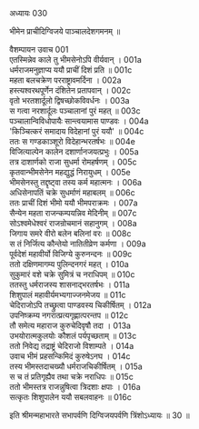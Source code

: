 अध्यायः 030

भीमेन प्राचीदिग्विजये पाञ्चालदेशगमनम् ॥

वैशम्पायन उवाच 	001  
एतस्मिन्नेव काले तु भीमसेनोऽपि वीर्यवान् ।	001a  
धर्मराजमनुज्ञाप्य ययौ प्राचीं दिशं प्रति ॥ 	001c  
महता बलचक्रेण परराष्ट्रावमर्दिना ।	002a  
हस्त्यश्वरथपूर्णेन दंशितेन प्रतापवान् ।	002c  
वृतो भरतशार्दूलो द्विषच्छोकविवर्धनः ।	003a  
स गत्वा नरशार्दूलः पञ्चालानां पुरं महत् ॥	003c  
पञ्चालान्विविधोपायैः सान्त्वयामास पाण्डवः ।	004a  
\'किञ्चित्करं समादाय विदेहानां पुरं ययौ\' ॥	004c  
ततः स गण्डकाञ्शूरो विदेहान्भरतर्षभः ॥	004e  
विजित्याल्पेन कालेन दशार्णानजयत्प्रभुः ।	005a  
तत्र दाशार्णको राजा सुधर्मा रोमहर्षणम् ।	005c  
कृतवान्भीमसेनेन महद्युद्धं निरायुधम् ।	005e  
भीमसेनस्तु तद्दृष्ट्वा तस्य कर्म महात्मनः ।	006a  
अधिसेनापतिं चक्रे सुधर्माणं महाबलम् ॥	006c  
ततः प्राचीं दिशं भीमो ययौ भीमपराक्रमः ।	007a  
सैन्येन महता राजन्कम्पयन्निव मेदिनीम् ॥	007c  
सोऽश्वमेधेश्वरं राजन्रोचमानं सहानुगम् ।	008a  
जिगाय समरे वीरो बलेन बलिनां वरः ॥	008c  
स तं निर्जित्य कौन्तेयो नातितीव्रेण कर्मणा ।	009a  
पूर्वदेशं महावीर्यो विजिग्ये कुरुनन्दनः ॥	009c  
ततो दक्षिणमागम्य पुलिन्दनगरं महत् ।	010a  
सुकुमारं वशे चक्रे सुमित्रं च नराधिपम् ॥	010c  
ततस्तु धर्मराजस्य शासनाद्भरतर्षभः ।	011a  
शिशुपालं महावीर्यमभ्यगाज्जनमेजय ॥	011c  
चेदिराजोऽपि तच्छ्रुत्वा पाण्डवस्य चिकीर्षितम् ।	012a  
उपनिष्क्रम्य नगरात्प्रत्यगृह्णात्परन्तप ॥	012c  
तौ समेत्य महाराज कुरुचेदिवृषौ तदा ।	013a  
उभयोरात्मकुलयोः कौशलं पर्यपृच्छताम् ॥	013c  
ततो निवेद्य तद्राष्ट्रं चेदिराजो विशाम्पते ।	014a  
उवाच भीमं प्रहसन्किमिदं कुरुषेऽनघ ।	014c  
तस्य भीमस्तदाचख्यौ धर्मराजचिकीर्षितम् ।	015a  
स च तं प्रतिगृह्यैव तथा चक्रे नराधिपः ॥	015c  
ततो भीमस्तत्र राजन्नुषित्वा त्रिदशाः क्षपाः ।	016a  
सत्कृतः शिशुपालेन ययौ सबलवाहनः ॥ 	016c  

इति श्रीमन्महाभारते सभापर्वणि दिग्विजयपर्वणि त्रिंशोऽध्यायः ॥ 30 ॥
